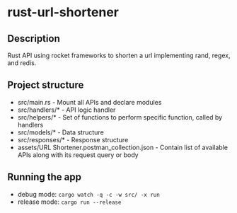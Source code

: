 # rust-url-shortener

## Description
Rust API using rocket frameworks to shorten a url implementing rand, regex, and redis.

## Project structure
- src/main.rs - Mount all APIs and declare modules
- src/handlers/* - API logic handler
- src/helpers/* - Set of functions to perform specific function, called by handlers
- src/models/* - Data structure
- src/responses/* - Response structure
- assets/URL Shortener.postman_collection.json - Contain list of available APIs along with its request query or body

## Running the app
- debug mode: `cargo watch -q -c -w src/ -x run`
- release mode: `cargo run --release`
  
